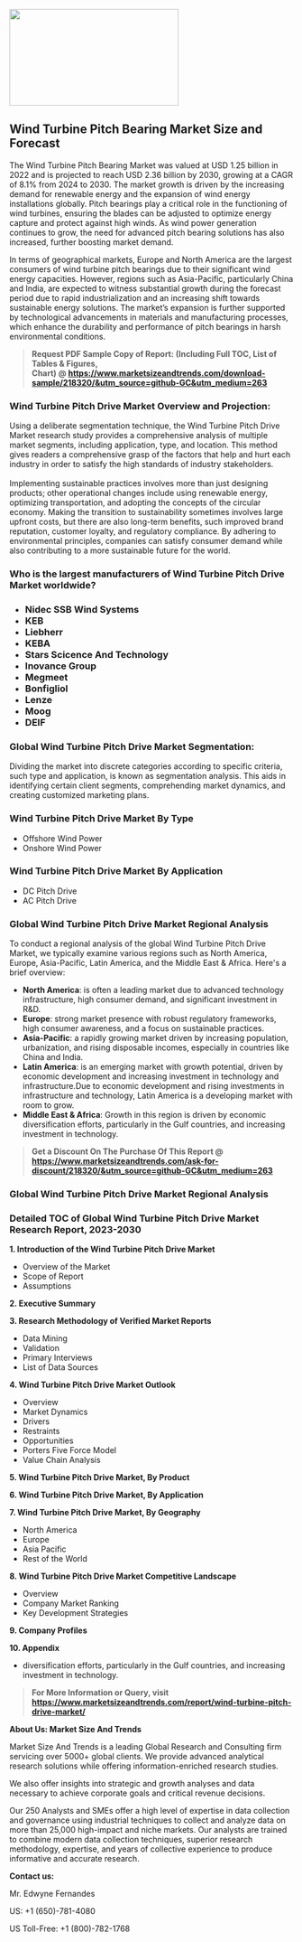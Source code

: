 <p><img class="alignnone size-medium wp-image-20088" src="https://ffe5etoiles.com/wp-content/uploads/2024/12/MST1-300x171.png" alt="" width="300" height="171" /></p><h2>Wind Turbine Pitch Bearing Market Size and Forecast</h2><p>The Wind Turbine Pitch Bearing Market was valued at USD 1.25 billion in 2022 and is projected to reach USD 2.36 billion by 2030, growing at a CAGR of 8.1% from 2024 to 2030. The market growth is driven by the increasing demand for renewable energy and the expansion of wind energy installations globally. Pitch bearings play a critical role in the functioning of wind turbines, ensuring the blades can be adjusted to optimize energy capture and protect against high winds. As wind power generation continues to grow, the need for advanced pitch bearing solutions has also increased, further boosting market demand. </p><p>In terms of geographical markets, Europe and North America are the largest consumers of wind turbine pitch bearings due to their significant wind energy capacities. However, regions such as Asia-Pacific, particularly China and India, are expected to witness substantial growth during the forecast period due to rapid industrialization and an increasing shift towards sustainable energy solutions. The market’s expansion is further supported by technological advancements in materials and manufacturing processes, which enhance the durability and performance of pitch bearings in harsh environmental conditions.</p></p><blockquote id="" class=""><strong>Request PDF Sample Copy of Report: (Including Full TOC, List of Tables &amp; Figures, Chart)&nbsp;@&nbsp;<strong><a href="https://www.marketsizeandtrends.com/download-sample/218320/&utm_source=github-GC&utm_medium=263" target="_blank">https://www.marketsizeandtrends.com/download-sample/218320/&utm_source=github-GC&utm_medium=263</a></strong></strong></blockquote><h3 id="" class="">Wind Turbine Pitch Drive Market&nbsp;Overview and Projection:</h3><p id="" class="">Using a deliberate segmentation technique, the Wind Turbine Pitch Drive Market research study provides a comprehensive analysis of multiple market segments, including application, type, and location. This method gives readers a comprehensive grasp of the factors that help and hurt each industry in order to satisfy the high standards of industry stakeholders. <br /> <br />Implementing sustainable practices involves more than just designing products; other operational changes include using renewable energy, optimizing transportation, and adopting the concepts of the circular economy. Making the transition to sustainability sometimes involves large upfront costs, but there are also long-term benefits, such improved brand reputation, customer loyalty, and regulatory compliance. By adhering to environmental principles, companies can satisfy consumer demand while also contributing to a more sustainable future for the world.</p><h3 id="" class="">Who is the largest manufacturers of&nbsp;Wind Turbine Pitch Drive Market worldwide?</h3><h3 class=""><p><ul><li>Nidec SSB Wind Systems </li><li> KEB </li><li> Liebherr </li><li> KEBA </li><li> Stars Scicence And Technology </li><li> Inovance Group </li><li> Megmeet </li><li> Bonfigliol </li><li> Lenze </li><li> Moog </li><li> DEIF</li></ul></p></h3><h3 id="" class="">Global&nbsp;Wind Turbine Pitch Drive Market Segmentation:</h3><p id="" class="">Dividing the market into discrete categories according to specific criteria, such type and application, is known as segmentation analysis. This aids in identifying certain client segments, comprehending market dynamics, and creating customized marketing plans.</p><h3 id="" class="">Wind Turbine Pitch Drive Market&nbsp;By Type</h3><p><p><ul><li>Offshore Wind Power</li><li> Onshore Wind Power</p></li></ul></p></p><h3 id="" class="">Wind Turbine Pitch Drive Market&nbsp;By Application</h3><p class=""><p><ul><li>DC Pitch Drive</li><li> AC Pitch Drive</li></ul></p></p><h3 id="" class="">Global Wind Turbine Pitch Drive Market Regional Analysis</h3><p id="" class="">To conduct a regional analysis of the global Wind Turbine Pitch Drive Market, we typically examine various regions such as North America, Europe, Asia-Pacific, Latin America, and the Middle East &amp; Africa. Here's a brief overview:</p><ul><li><strong>North America</strong>: is often a leading market due to advanced technology infrastructure, high consumer demand, and significant investment in R&amp;D.</li><li><strong>Europe</strong>: strong market presence with robust regulatory frameworks, high consumer awareness, and a focus on sustainable practices.</li><li><strong>Asia-Pacific</strong>: a rapidly growing market driven by increasing population, urbanization, and rising disposable incomes, especially in countries like China and India.</li><li><strong>Latin America</strong>: is an emerging market with growth potential, driven by economic development and increasing investment in technology and infrastructure.Due to economic development and rising investments in infrastructure and technology, Latin America is a developing market with room to grow.</li><li><strong>Middle East &amp; Africa</strong>: Growth in this region is driven by economic diversification efforts, particularly in the Gulf countries, and increasing investment in technology.</li></ul><blockquote id="" class=""><strong>Get a Discount On The Purchase Of This Report @ <strong><a href="https://www.marketsizeandtrends.com/ask-for-discount/218320/&utm_source=github-GC&utm_medium=263" target="_blank">https://www.marketsizeandtrends.com/ask-for-discount/218320/&utm_source=github-GC&utm_medium=263</a></strong></strong></blockquote><h3 id="" class="">Global Wind Turbine Pitch Drive Market Regional Analysis</h3><h3 id="" class="">Detailed TOC of Global Wind Turbine Pitch Drive Market Research Report, 2023-2030</h3><p id="" class=""><strong>1. Introduction of the Wind Turbine Pitch Drive Market</strong></p><ul><li>Overview of the Market</li><li>Scope of Report</li><li>Assumptions</li></ul><p id="" class=""><strong>2. Executive Summary</strong></p><p id="" class=""><strong>3. Research Methodology of Verified Market Reports</strong></p><ul><li>Data Mining</li><li>Validation</li><li>Primary Interviews</li><li>List of Data Sources</li></ul><p id="" class=""><strong>4. Wind Turbine Pitch Drive Market Outlook</strong></p><ul><li>Overview</li><li>Market Dynamics</li><li>Drivers</li><li>Restraints</li><li>Opportunities</li><li>Porters Five Force Model</li><li>Value Chain Analysis</li></ul><p id="" class=""><strong>5. Wind Turbine Pitch Drive Market, By Product</strong></p><p id="" class=""><strong>6. Wind Turbine Pitch Drive Market, By Application</strong></p><p id="" class=""><strong>7. Wind Turbine Pitch Drive Market, By Geography</strong></p><ul><li>North America</li><li>Europe</li><li>Asia Pacific</li><li>Rest of the World</li></ul><p id="" class=""><strong>8. Wind Turbine Pitch Drive Market Competitive Landscape</strong></p><ul><li>Overview</li><li>Company Market Ranking</li><li>Key Development Strategies</li></ul><p id="" class=""><strong>9. Company Profiles</strong></p><p id="" class=""><strong>10. Appendix</strong></p><ul><li>diversification efforts, particularly in the Gulf countries, and increasing investment in technology.</li></ul><blockquote id="" class=""><strong>For More Information or Query, visit <strong><strong><a href="https://www.marketsizeandtrends.com/report/wind-turbine-pitch-drive-market/" target="_blank">https://www.marketsizeandtrends.com/report/wind-turbine-pitch-drive-market/</a></strong></strong></strong></blockquote><p id="" class=""><strong>About Us: Market Size And Trends</strong></p><p id="" class="">Market Size And Trends is a leading Global Research and Consulting firm servicing over 5000+ global clients. We provide advanced analytical research solutions while offering information-enriched research studies.</p><p id="" class="">We also offer insights into strategic and growth analyses and data necessary to achieve corporate goals and critical revenue decisions.</p><p id="" class="">Our 250 Analysts and SMEs offer a high level of expertise in data collection and governance using industrial techniques to collect and analyze data on more than 25,000 high-impact and niche markets. Our analysts are trained to combine modern data collection techniques, superior research methodology, expertise, and years of collective experience to produce informative and accurate research.</p><p id="" class=""><strong>Contact us:</strong></p><p id="" class="">Mr. Edwyne Fernandes</p><p id="" class="">US: +1 (650)-781-4080</p><p id="" class="">US Toll-Free: +1 (800)-782-1768</p>
